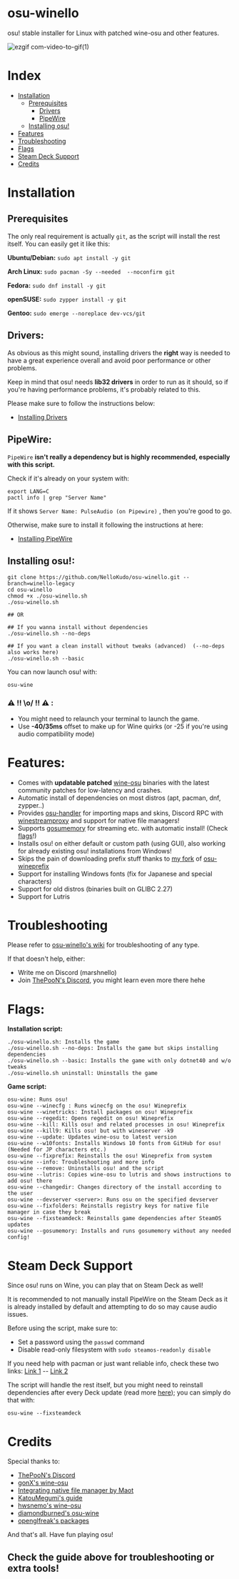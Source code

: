 # osu-winello
osu! stable installer for Linux with patched wine-osu and other features.

![ezgif com-video-to-gif(1)](https://user-images.githubusercontent.com/98063377/224407211-70fa648c-b96f-442b-b5f5-eaf28a84670a.gif)

# Index

- [Installation](#installation)
	- [Prerequisites](#prerequisites)
 		- [Drivers](#drivers)		 
		- [PipeWire](#pipewire)
	- [Installing osu!](#installing-osu)
- [Features](#features)
- [Troubleshooting](#troubleshooting)
- [Flags](#flags)
- [Steam Deck Support](#steam-deck-support)
- [Credits](#credits)

# Installation

## Prerequisites 

The only real requirement is actually `git`, as the script will install the rest itself.
You can easily get it like this:

**Ubuntu/Debian:** `sudo apt install -y git`

**Arch Linux:** `sudo pacman -Sy --needed  --noconfirm git`

**Fedora:** `sudo dnf install -y git`

**openSUSE:** `sudo zypper install -y git`

**Gentoo:** `sudo emerge --noreplace dev-vcs/git`

## Drivers:

As obvious as this might sound, installing drivers the **right** way is needed to have a great experience overall
and avoid poor performance or other problems. 

Keep in mind that osu! needs **lib32 drivers** in order to run as it should, so
if you're having performance problems, it's probably related to this.

Please make sure to follow the instructions below:
- [Installing Drivers](https://github.com/lutris/docs/blob/master/InstallingDrivers.md)

## PipeWire:

`PipeWire` **isn't really a dependency but is highly recommended, especially with this script.**

Check if it's already on your system with:

```
export LANG=C
pactl info | grep "Server Name"
```

If it shows `Server Name: PulseAudio (on Pipewire)` , then you're good to go. 

Otherwise, make sure to install it following the instructions at here: 
- [Installing PipeWire](https://github.com/NelloKudo/osu-winello/wiki/Installing-PipeWire)

## Installing osu!:
```
git clone https://github.com/NelloKudo/osu-winello.git --branch=winello-legacy
cd osu-winello
chmod +x ./osu-winello.sh
./osu-winello.sh

## OR

## If you wanna install without dependencies
./osu-winello.sh --no-deps

## If you want a clean install without tweaks (advanced)  (--no-deps also works here)
./osu-winello.sh --basic
```

You can now launch osu! with:
```
osu-wine
```
### ⚠ **!! \o/ !!** ⚠ :
- You might need to relaunch your terminal to launch the game.
- Use **-40/35ms** offset to make up for Wine quirks (or -25 if you're using audio compatibility mode)

# Features:
- Comes with **updatable patched** [wine-osu](https://gist.github.com/NelloKudo/b6f6d48807548bd3cacd3018a1cadef5) binaries with the latest community patches for low-latency and crashes.
- Automatic install of dependencies on most distros (apt, pacman, dnf, zypper..)
- Provides [osu-handler](https://aur.archlinux.org/packages/osu-handler) for importing maps and skins, Discord RPC with [winestreamproxy](https://github.com/openglfreak/winestreamproxy) and support for native file managers!
- Supports [gosumemory](https://github.com/l3lackShark/gosumemory) for streaming etc. with automatic install! (Check [flags](#flags)!)
- Installs osu! on either default or custom path (using GUI), also working for already existing osu! installations from Windows!
- Skips the pain of downloading prefix stuff thanks to [my fork](https://gitlab.com/NelloKudo/osu-winello-prefix) of [osu-wineprefix](https://gitlab.com/osu-wine/osu-wineprefix)
- Support for installing Windows fonts (fix for Japanese and special characters)
- Support for old distros (binaries built on GLIBC 2.27)
- Support for Lutris

# Troubleshooting

Please refer to [osu-winello's wiki](https://github.com/NelloKudo/osu-winello/wiki) for troubleshooting of any type. 

If that doesn't help, either:
- Write me on Discord (marshnello)
- Join [ThePooN's Discord](https://discord.gg/bc4qaYjqyT), you might learn even more there hehe

# Flags:
**Installation script:** 
```
./osu-winello.sh: Installs the game
./osu-winello.sh --no-deps: Installs the game but skips installing dependencies
./osu-winello.sh --basic: Installs the game with only dotnet40 and w/o tweaks
./osu-winello.sh uninstall: Uninstalls the game
```

**Game script:**
```
osu-wine: Runs osu!
osu-wine --winecfg : Runs winecfg on the osu! Wineprefix
osu-wine --winetricks: Install packages on osu! Wineprefix
osu-wine --regedit: Opens regedit on osu! Wineprefix
osu-wine --kill: Kills osu! and related processes in osu! Wineprefix
osu-wine --kill9: Kills osu! but with wineserver -k9
osu-wine --update: Updates wine-osu to latest version
osu-wine --w10fonts: Installs Windows 10 fonts from GitHub for osu! (Needed for JP characters etc.)
osu-wine --fixprefix: Reinstalls the osu! Wineprefix from system
osu-wine --info: Troubleshooting and more info
osu-wine --remove: Uninstalls osu! and the script
osu-wine --lutris: Copies wine-osu to lutris and shows instructions to add osu! there
osu-wine --changedir: Changes directory of the install according to the user
osu-wine --devserver <server>: Runs osu on the specified devserver
osu-wine --fixfolders: Reinstalls registry keys for native file manager in case they break
osu-wine --fixsteamdeck: Reinstalls game dependencies after SteamOS updates
osu-wine --gosumemory: Installs and runs gosumemory without any needed config!
```

# Steam Deck Support

Since osu! runs on Wine, you can play that on Steam Deck as well!

It is recommended to not manually install PipeWire on the Steam Deck as it is already installed by default and attempting to do so may cause audio issues.

Before using the script, make sure to:
- Set a password using the `passwd` command
- Disable read-only filesystem with `sudo steamos-readonly disable`

If you need help with pacman or just want reliable info, check these two links: [Link 1](https://help.steampowered.com/en/faqs/view/671A-4453-E8D2-323C) -- [Link 2](https://www.reddit.com/r/SteamDeck/comments/t8al0i/install_arch_packages_on_your_steam_deck/)

The script will handle the rest itself, but you might need to reinstall dependencies after every Deck update (read more [here](https://help.steampowered.com/en/faqs/view/671A-4453-E8D2-323C)); you can simply do that with:

```osu-wine --fixsteamdeck``` 


# Credits

Special thanks to:

- [ThePooN's Discord](https://discord.gg/bc4qaYjqyT)
- [gonX's wine-osu](https://drive.google.com/drive/folders/17MVlyXixv7uS3JW4B-H8oS4qgLn7eBw5)
- [Integrating native file manager by Maot](https://gist.github.com/maotovisk/1bf3a7c9054890f91b9234c3663c03a2)
- [KatouMegumi's guide](https://wiki.archlinux.org/title/User:Katoumegumi#osu!_(stable)_on_Arch_Linux)
- [hwsnemo's wine-osu](https://software.opensuse.org//download.html?project=home%3Ahwsnemo%3Apackaged-wine-osu&package=wine-osu)
- [diamondburned's osu-wine](https://gitlab.com/osu-wine/osu-wine)
- [openglfreak's packages](https://github.com/openglfreak)

And that's all. Have fun playing osu!

## Check the guide above for troubleshooting or extra tools!

